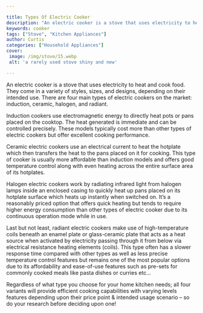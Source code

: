 ```yaml
---

title: Types Of Electric Cooker
description: "An electric cooker is a stove that uses electricity to heat and cook food. They come in a variety of styles, sizes, and designs, d...lets find out"
keywords: cooker
tags: ["Stove", "Kitchen Appliances"]
author: Curtis
categories: ["Household Appliances"]
cover: 
 image: /img/stove/15.webp
 alt: 'a rarely used stove shiny and new'

---
```


An electric cooker is a stove that uses electricity to heat and cook food. They come in a variety of styles, sizes, and designs, depending on their intended use. There are four main types of electric cookers on the market: induction, ceramic, halogen, and radiant.

Induction cookers use electromagnetic energy to directly heat pots or pans placed on the cooktop. The heat generated is immediate and can be controlled precisely. These models typically cost more than other types of electric cookers but offer excellent cooking performance. 

Ceramic electric cookers use an electrical current to heat the hotplate which then transfers the heat to the pans placed on it for cooking. This type of cooker is usually more affordable than induction models and offers good temperature control along with even heating across the entire surface area of its hotplates. 

Halogen electric cookers work by radiating infrared light from halogen lamps inside an enclosed casing to quickly heat up pans placed on its hotplate surface which heats up instantly when switched on. It’s a reasonably priced option that offers quick heating but tends to require higher energy consumption than other types of electric cooker due to its continuous operation mode while in use. 

Last but not least, radiant electric cookers make use of high-temperature coils beneath an enamel plate or glass-ceramic plate that acts as a heat source when activated by electricity passing through it from below via electrical resistance heating elements (coils). This type often has a slower response time compared with other types as well as less precise temperature control features but remains one of the most popular options due to its affordability and ease-of-use features such as pre-sets for commonly cooked meals like pasta dishes or curries etc… 

Regardless of what type you choose for your home kitchen needs; all four variants will provide efficient cooking capabilities with varying levels features depending upon their price point & intended usage scenario – so do your research before deciding upon one!
